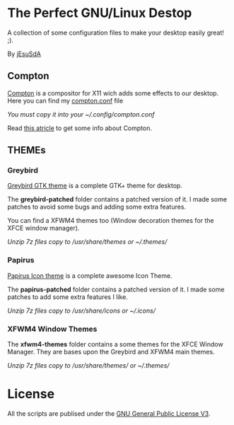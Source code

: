 # The Perfect GNU/Linux Destop
A collection of some configuration files to make your desktop easily great! ;).

By [jEsuSdA](http://www.jesusda.com)

## Compton

[Compton](https://github.com/chjj/compton) is a compositor for X11 wich adds some effects to our desktop.
Here you can find my [compton.conf](compton/compton.conf) file

*You must copy it into your ~/.config/compton.conf*

Read [this atricle](http://duncanlock.net/blog/2013/06/07/how-to-switch-to-compton-for-beautiful-tear-free-compositing-in-xfce/) to get some info about Compton.


## THEMEs

### Greybird

[Greybird GTK theme](https://github.com/shimmerproject/Greybird) is a complete GTK+ theme for desktop.

The **greybird-patched** folder contains a patched version of it. I made some patches to avoid some bugs and adding some extra features.

You can find a XFWM4 themes too (Window decoration themes for the XFCE window manager).

*Unzip 7z files copy to /usr/share/themes or ~/.themes/*

### Papirus

[Papirus Icon theme](https://github.com/PapirusDevelopmentTeam/papirus-icon-theme/) is a complete awesome Icon Theme.

The **papirus-patched** folder contains a patched version of it. I made some patches to add some extra features I like.

*Unzip 7z files copy to /usr/share/icons or ~/.icons/*


### XFWM4 Window Themes

The **xfwm4-themes** folder contains a some themes for the XFCE Window Manager. They are bases upon the Greybird and XFWM4 main themes.


*Unzip 7z files copy to /usr/share/themes/ or ~/.themes/*



# License

All the scripts are publised under the [GNU General Public License V3](https://www.gnu.org/licenses/gpl.html).
